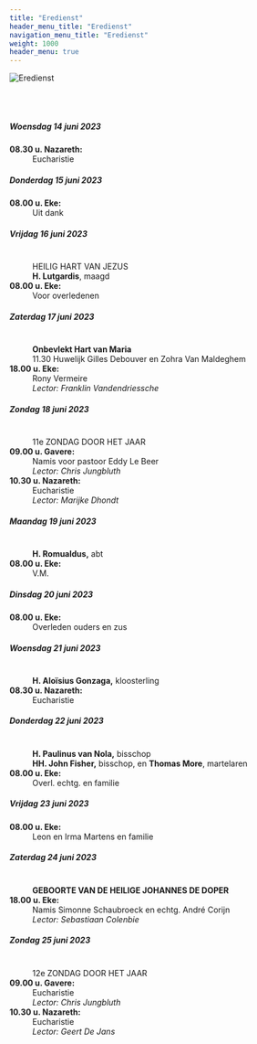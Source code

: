 ```yaml
---
title: "Eredienst"
header_menu_title: "Eredienst"
navigation_menu_title: "Eredienst"
weight: 1000
header_menu: true
---
```


![Eredienst](images/liturgische-vieringen.jpg)

<br>
<br>

##### Woensdag 14 juni 2023  
<dl><dt><b>08.30 u. Nazareth:</b></dt><dd>Eucharistie</dd>
</dl>

##### Donderdag 15 juni 2023  
<dl><dt><b>08.00 u. Eke:</b></dt><dd>Uit dank</dd>
</dl>

##### Vrijdag 16 juni 2023  
<dl><dt>&nbsp;</dt><dd>HEILIG HART VAN JEZUS<br><b>H. Lutgardis</b>, maagd<br></dd><dt><b>08.00 u. Eke:</b></dt><dd>Voor overledenen</dd>
</dl>

##### Zaterdag 17 juni 2023  
<dl><dt>&nbsp;</dt><dd><b>Onbevlekt Hart van Maria</b><br>11.30 Huwelijk Gilles Debouver en Zohra Van Maldeghem<br></dd><dt><b>18.00 u. Eke:</b></dt><dd>Rony Vermeire<br><i>Lector: Franklin Vandendriessche</i></dd>
</dl>

##### Zondag 18 juni 2023  
<dl><dt>&nbsp;</dt><dd>11e ZONDAG DOOR HET JAAR<br></dd><dt><b>09.00 u. Gavere:</b></dt><dd>Namis voor pastoor Eddy Le Beer<br><i>Lector: Chris Jungbluth</i></dd>
<dt><b>10.30 u. Nazareth:</b></dt><dd>Eucharistie<br><i>Lector: Marijke Dhondt</i></dd>
</dl>

##### Maandag 19 juni 2023  
<dl><dt>&nbsp;</dt><dd><b>H. Romualdus,</b> abt<br></dd><dt><b>08.00 u. Eke:</b></dt><dd>V.M.</dd>
</dl>

##### Dinsdag 20 juni 2023  
<dl><dt><b>08.00 u. Eke:</b></dt><dd>Overleden ouders en zus</dd>
</dl>

##### Woensdag 21 juni 2023  
<dl><dt>&nbsp;</dt><dd><b>H. Aloïsius Gonzaga,</b> kloosterling<br></dd><dt><b>08.30 u. Nazareth:</b></dt><dd>Eucharistie</dd>
</dl>

##### Donderdag 22 juni 2023  
<dl><dt>&nbsp;</dt><dd><b>H. Paulinus van Nola,</b> bisschop<br><b>HH. John Fisher,</b> bisschop, en <b>Thomas More</b>, martelaren<br></dd><dt><b>08.00 u. Eke:</b></dt><dd>Overl. echtg. en familie</dd>
</dl>

##### Vrijdag 23 juni 2023  
<dl><dt><b>08.00 u. Eke:</b></dt><dd>Leon en Irma Martens en familie</dd>
</dl>

##### Zaterdag 24 juni 2023  
<dl><dt>&nbsp;</dt><dd><b>GEBOORTE VAN DE HEILIGE JOHANNES DE DOPER</b><br></dd><dt><b>18.00 u. Eke:</b></dt><dd>Namis Simonne Schaubroeck en echtg. André Corijn<br><i>Lector: Sebastiaan Colenbie</i></dd>
</dl>

##### Zondag 25 juni 2023  
<dl><dt>&nbsp;</dt><dd>12e ZONDAG DOOR HET JAAR<br></dd><dt><b>09.00 u. Gavere:</b></dt><dd>Eucharistie<br><i>Lector: Chris Jungbluth</i></dd>
<dt><b>10.30 u. Nazareth:</b></dt><dd>Eucharistie<br><i>Lector: Geert De Jans</i></dd>
</dl>
<br>
<br>
<br>


